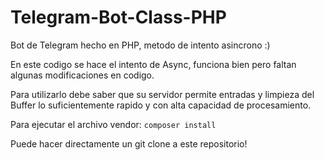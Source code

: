 # Telegram-Bot-Class-PHP
Bot de Telegram hecho en PHP, metodo de intento asincrono :)

En este codigo se hace el intento de Async, funciona bien pero faltan algunas modificaciones en codigo.

Para utilizarlo debe saber que su servidor permite entradas y limpieza del Buffer lo suficientemente rapido y con alta capacidad de procesamiento.

Para ejecutar el archivo vendor:
<code>composer install</code>

Puede hacer directamente un git clone a este repositorio!
